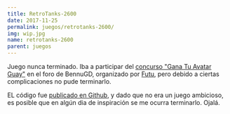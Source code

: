 ```yaml
---
title: RetroTanks-2600
date: 2017-11-25
permalink: juegos/retrotanks-2600/
img: wip.jpg
name: retrotanks-2600
parent: juegos
---
```


Juego nunca terminado. Iba a participar del [concurso "Gana Tu Avatar Guay"](http://forum.bennugd.org/index.php?topic=4390.0) en el foro de BennuGD, organizado por [Futu](http://forum.bennugd.org/index.php?action=profile;u=281), pero debido a ciertas complicaciones no pude terminarlo.

EL código fue [publicado en Github](https://github.com/TorresBaldi/retrotanks-2600), y dado que no era un juego ambicioso, es posible que en algún dia de inspiración se me ocurra terminarlo. Ojalá.